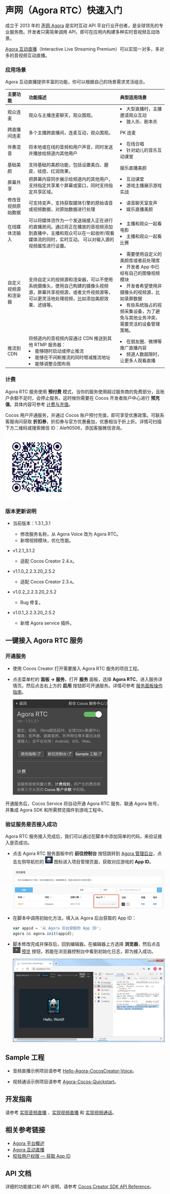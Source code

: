 # 声网（Agora RTC）快速入门

成立于 2013 年的 [声网 Agora](https://www.agora.io/cn/) 是实时互动 API 平台行业开创者，是全球领先的专业服务商。开发者只需简单调用 API，即可在应用内构建多种实时音视频互动场景。

[Agora 互动直播](https://docs.agora.io/cn/Audio%20Broadcast/product_live_audio?platform=All%20Platforms)（Interactive Live Streaming Premium）可以实现一对多，多对多的音视频互动直播。

### 应用场景

Agora 互动直播提供丰富的功能，你可以根据自己的场景需求灵活组合。

| 主要功能 | 功能描述 | 典型适用场景  |
| :------ | :----- | :---------- |
| 观众连麦           | 观众与主播连麦聊天，观众围观。                               | <li>大型直播时，主播邀请观众互动 <li>狼人杀、剧本杀          |
| 跨直播间连麦         | 多个主播跨直播间，连麦互动，观众围观。                       | PK 连麦                                                      |
| 伴奏混音             | 将本地或在线的音频和用户声音，同时发送并播放给频道内其他用户 | <li>在线合唱 <li>针对幼儿的音乐互动课堂                      |
| 基础美颜          | 支持基础的美颜功能，包括设置美白、磨皮、祛痘、红润效果。 | 娱乐直播美颜      |
| 屏幕共享      | 把屏幕内容同步展示给频道内的其他用户，支持指定共享某个屏幕或窗口，同时支持指定共享区域。      | <li>互动课堂<li>游戏主播展示游戏实战                         |
| 修改音视频原始数据   | 可支持变声，支持获取媒体引擎的原始语音或视频数据，对原始数据进行处理 | <li>语音聊天室变声<li>娱乐直播美颜                           |
| 在线媒体流输入       | 可以将媒体流作为一个发送端接入正在进行的直播房间。通过将正在播放的音视频添加到直播中，主播和观众可以在一起收听/观看媒体流的同时，实时互动。 可以对输入源的视频属性进行设置。 | <li>主播和观众一起看电影 <li>主播和观众一起看比赛            |
| 自定义视频源和渲染器 | 支持自定义的视频源和渲染器，可以不使用系统摄像头，使用自己构建的摄像头视频源，屏幕共享视频源，或者文件视频源等，可以更灵活地处理视频，比如添加美颜效果、滤镜等。 | <li>需要使用自定义的美颜库或者前处理库<li>开发者 App 中已经有自己的图像视频模块<li>开发者希望使用非摄像头的视频源，比如录屏数据<li>有些系统独占的视频采集设备，为了避免与其他业务冲突，需要灵活的设备管理策略。 |
| 推流到 CDN           | 将频道内的音视频内容通过 CDN 推送到其他 RTMP 服务器： <li>能够随时启动或停止推流 <li>能够在不间断推流的同时增减推流地址 <li>能够调整合图布局 | <li>在朋友圈、微博等推广直播内容<li>频道人数超限时，让更多人观看直播 |


### 计费

Agora RTC 服务使用 **预付费** 模式，当你的服务使用超过服务商的免费部分，且账户余额不足时，会停止服务。这时候你需要在 Cocos 开发者账户中心进行 **预充值**。具体内容可参考 [计费与充值](./about-billing.md)。

Cocos 用户开通服务，并通过 Cocos 账户预付充值，即可享受优惠政策。可联系客服询问获取 **折扣券**，折扣券与官方优惠叠加，优惠相当于折上折。详情可扫描下方二维码或搜索微信 ID：Aleft0506，添加客服微信咨询。

![](./image/bd-code.jpg)

### 版本更新说明

- 当前版本：1.3.1_3.1

    - 修改服务名称，从 Agora Voice 改为 Agora RTC。
    - 新增视频模块，优化性能。

- v1.2.1_3.1.2

    - 适配 Cocos Creator 2.4.x。

- v1.1.0_2.2.3.20_2.5.2

    - 适配 Cocos Creator 2.3.x。

- v1.0.2_2.2.3.20_2.5.2

    - Bug 修复。

- v1.0.1_2.2.3.20_2.5.2

    - 新增 Agora service 插件。

## 一键接入 Agora RTC 服务

### 开通服务

- 使用 Cocos Creator 打开需要接入 Agora RTC 服务的项目工程。

- 点击菜单栏的 **面板 -> 服务**，打开 **服务** 面板，选择 **Agora RTC**，进入服务详情页。然后点击右上方的 **启用** 按钮即可开通服务。详情可参考 [服务面板操作指南](./user-guide.md)。

    ![](agora/agora-panel.jpg)

开通服务后，Cocos Service 将自动开通 Agora RTC 服务、联通 Agora 账号，并集成 Agora SDK 和所需预览插件到游戏工程中。

### 验证服务是否接入成功

Agora RTC 服务接入完成后，我们可以通过在脚本中添加简单的代码，来验证接入是否成功。

- 点击 Agora RTC 服务面板中的 **前往控制台** 按钮跳转到 [Agora 管理后台](https://console.agora.io/)，点击左侧导航栏的 ![](agora/agora-projecticon.jpg) 图标进入项目管理页面，获取对应游戏的 **App ID**。

    ![](agora/agora-param.jpg)

- 在脚本中调用初始化方法，填入从 Agora 后台获取的 App ID：

    ```js
    var appid = '从 Agora 后台获取的 App ID';
    agora && agora.init(appid);
    ```

- 脚本修改完成并保存后，回到编辑器。在编辑器上方选择 **浏览器**，然后点击 ![](./image/preview-button.jpg) [预览](https://docs.cocos.com/creator/manual/zh/getting-started/basics/preview-build.html) 按钮，若能在浏览器控制台中看到初始化日志，即为接入成功。

    ![](agora/agora-debugging.jpg)

## Sample 工程

- 音频直播示例项目请参考 [Hello-Agora-CocosCreator-Voice](https://github.com/AgoraIO/Voice-Call-for-Mobile-Gaming/blob/master/Basic-Voice-Call-for-Gaming/Hello-CocosCreator-Voice-Agora/README.zh.md)。

- 视频通话示例项目请参考 [Agora-Cocos-Quickstart](https://docs.agora.io/cn/Interactive%20Broadcast/start_live_cocos_creator?platform=Cocos%20Creator#%E7%9B%B8%E5%85%B3%E9%93%BE%E6%8E%A5)。

## 开发指南

请参考 [实现音频直播](https://docs.agora.io/cn/Interactive%20Broadcast/start_live_audio_cocos_creator?platform=Cocos%20Creator) 、[实现视频直播](https://docs.agora.io/cn/Interactive%20Broadcast/start_live_cocos_creator?platform=Cocos%20Creator) 和 [实现视频通话](https://docs.agora.io/cn/Video/start_call_cocos_creator?platform=Cocos%20Creator)。

## 相关参考链接

- [Agora 平台概述](https://docs.agora.io/cn/Agora%20Platform/agora_platform?platform=Cocos%20Creator)
- [Agora 互动直播](https://docs.agora.io/cn/Interactive%20Broadcast/product_live?platform=Cocos%20Creator)
- [校验用户权限 — 获取 App ID](https://docs.agora.io/cn/Agora%20Platform/token?platform=All%20Platforms) 

## API 文档

详细的功能接口和 API 说明，请参考 [Cocos Creator SDK API Reference](https://docs.agora.io/cn/Video/API%20Reference/cocos_creator/index.html)。
